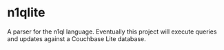 # n1qlite #
A parser for the n1ql language.  Eventually this project will execute queries and updates against a Couchbase Lite database.


